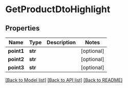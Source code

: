 # GetProductDtoHighlight

## Properties
Name | Type | Description | Notes
------------ | ------------- | ------------- | -------------
**point1** | **str** |  | [optional] 
**point2** | **str** |  | [optional] 
**point3** | **str** |  | [optional] 

[[Back to Model list]](../README.md#documentation-for-models) [[Back to API list]](../README.md#documentation-for-api-endpoints) [[Back to README]](../README.md)


